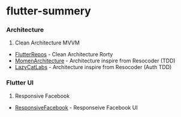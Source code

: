# flutter-summery

### Architecture
1. Clean Architecture MVVM
- [FlutterRepos] - Clean Architecture Rorty
- [MomenArchitecture] - Architecture inspire from Resocoder (TDD)
- [LazyCatLabs] - Architecture inspire from Resocoder (Auth TDD)

### Flutter UI
1. Responsive Facebook
- [ResponsiveFacebook] - Responseive Facebook UI

[FlutterRepos]: <https://flutterrepos.com/lib/sample-flutter-clean-architecture-on-rorty-app-focused-on-the-scalability-testability-and-maintainability-written-in-dart-following-best-practices-us>

[ResponsiveFacebook]: <https://github.com/MarcusNg/flutter_facebook_responsive_ui>
[MomenArchitecture]: <https://github.com/setiawanboedy/momen-frontend>
[LazyCatLabs]: <https://github.com/lazycatlabs/flutter_auth_app>
